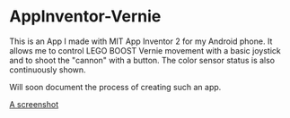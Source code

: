 # AppInventor-Vernie

This is an App I made with MIT App Inventor 2 for my Android phone.
It allows me to control LEGO BOOST Vernie movement with a basic joystick and to shoot the "cannon" with a button.
The color sensor status is also continuously shown.

Will soon document the process of creating such an app.


[A screenshot](https://github.com/JorgePe/AppInventor-Vernie/blob/master/Screenshot_2018-01-02-12-54-57.png)
